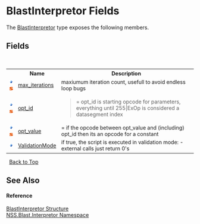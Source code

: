 # BlastInterpretor Fields
 

The <a href="4de5bd5a-f1bd-8188-7356-ab8a45b847d4.md">BlastInterpretor</a> type exposes the following members.


## Fields
&nbsp;<table><tr><th></th><th>Name</th><th>Description</th></tr><tr><td>![Public field](media/pubfield.gif "Public field")![Static member](media/static.gif "Static member")</td><td><a href="9f6ef43d-fae7-4c0b-5da2-101b708e46a8.md">max_iterations</a></td><td>
maxiumum iteration count, usefull to avoid endless loop bugs</td></tr><tr><td>![Public field](media/pubfield.gif "Public field")![Static member](media/static.gif "Static member")</td><td><a href="6320ac03-49e1-d8a6-2194-de94581a1122.md">opt_id</a></td><td>
>= opt_id is starting opcode for parameters, everything until 255|ExOp is considered a datasegment index</td></tr><tr><td>![Public field](media/pubfield.gif "Public field")![Static member](media/static.gif "Static member")</td><td><a href="034c9a8b-72b2-f497-494a-d70df55d402b.md">opt_value</a></td><td>
>= if the opcode between opt_value and (including) opt_id then its an opcode for a constant</td></tr><tr><td>![Public field](media/pubfield.gif "Public field")</td><td><a href="91cd43fd-4689-0cfc-5476-7ecef20c23a3.md">ValidationMode</a></td><td>
if true, the script is executed in validation mode: - external calls just return 0's</td></tr></table>&nbsp;
<a href="#blastinterpretor-fields">Back to Top</a>

## See Also


#### Reference
<a href="4de5bd5a-f1bd-8188-7356-ab8a45b847d4.md">BlastInterpretor Structure</a><br /><a href="bc1962ef-fc17-4dde-e64c-a350d8f217aa.md">NSS.Blast.Interpretor Namespace</a><br />